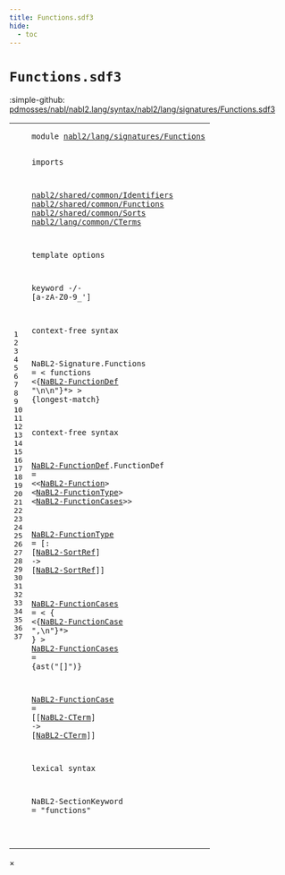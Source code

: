 ```yaml
---
title: Functions.sdf3
hide:
  - toc
---
```


# `Functions.sdf3`

:simple-github: [pdmosses/nabl/nabl2.lang/syntax/nabl2/lang/signatures/Functions.sdf3]

[pdmosses/nabl/nabl2.lang/syntax/nabl2/lang/signatures/Functions.sdf3]: https://github.com/pdmosses/nabl/blob/master/nabl2.lang/syntax/nabl2/lang/signatures/Functions.sdf3 "The source file on GitHub"

<div class="sdf3"><table class="highlighttable"><tbody><tr><td class="linenos"><div class="linenodiv"><pre><span></span>1
2
3
4
5
6
7
8
9
10
11
12
13
14
15
16
17
18
19
20
21
22
23
24
25
26
27
28
29
30
31
32
33
34
35
36
37
</pre></div></td>
<td class="code"><pre><code><span class="keyword">module</span> <a href="../Signature.sdf3/#nabl2/lang/signatures/Functions_7_3" id="nabl2/lang/signatures/Functions_1_8" title="a definition with a single reference">nabl2/lang/signatures/Functions</a>

<span class="keyword">imports</span>

  <a href="../../../../../../../file:/Users/pdm/eclipse/spoofax-dev/Eclipse.app/Contents/Eclipse/plugins/org.metaborg.meta.nabl2.shared.eclipse_2.6.0.20231130-170231-master/target/unpacked/latest/syntax/nabl2/shared/common/Identifiers.sdf3/#nabl2/shared/common/Identifiers_1_8" id="nabl2/shared/common/Identifiers_5_3" title="a reference to a single-file definition">nabl2/shared/common/Identifiers</a>
  <a href="../../../../../../../file:/Users/pdm/eclipse/spoofax-dev/Eclipse.app/Contents/Eclipse/plugins/org.metaborg.meta.nabl2.shared.eclipse_2.6.0.20231130-170231-master/target/unpacked/latest/syntax/nabl2/shared/common/Functions.sdf3/#nabl2/shared/common/Functions_1_8" id="nabl2/shared/common/Functions_6_3" title="a reference to a single-file definition">nabl2/shared/common/Functions</a>
  <a href="../../../../../../../file:/Users/pdm/eclipse/spoofax-dev/Eclipse.app/Contents/Eclipse/plugins/org.metaborg.meta.nabl2.shared.eclipse_2.6.0.20231130-170231-master/target/unpacked/latest/syntax/nabl2/shared/common/Sorts.sdf3/#nabl2/shared/common/Sorts_1_8" id="nabl2/shared/common/Sorts_7_3" title="a reference to a single-file definition">nabl2/shared/common/Sorts</a>
  <a href="../../common/CTerms.sdf3/#nabl2/lang/common/CTerms_1_8" id="nabl2/lang/common/CTerms_8_3" title="a reference to a single-file definition">nabl2/lang/common/CTerms</a>

<span class="keyword">template options</span>

  <span class="keyword">keyword</span> -/- [<span class="cons_Regular">a</span>-<span class="cons_Regular">z</span><span class="cons_Regular">A</span>-<span class="cons_Regular">Z</span><span class="cons_Regular">0</span>-<span class="cons_Regular">9</span>\_\']

<span class="keyword">context-free syntax</span>

  <span id="NaBL2-Signature_16_3" title="a definition with no references">NaBL2-Signature</span>.<span class="cons_Constructor"><span id="Functions_16_19" title="a definition with no references">Functions</span></span> = &lt;
    <span class="cons_String">functions</span>
      &lt;{<a href="#NaBL2-FunctionDef_23_3" id="NaBL2-FunctionDef_18_9" title="a reference to a single-file definition">NaBL2-FunctionDef</a> <span class="cons_Lit">"\n\n"</span>}*&gt;
  &gt; {<span class="keyword">longest-match</span>}

<span class="keyword">context-free syntax</span>

  <a href="#NaBL2-FunctionDef_18_9" id="NaBL2-FunctionDef_23_3" title="a definition with a single reference">NaBL2-FunctionDef</a>.<span class="cons_Constructor"><span id="FunctionDef_23_21" title="a definition with no references">FunctionDef</span></span> = &lt;&lt;<a href="../../../../../../../file:/Users/pdm/eclipse/spoofax-dev/Eclipse.app/Contents/Eclipse/plugins/org.metaborg.meta.nabl2.shared.eclipse_2.6.0.20231130-170231-master/target/unpacked/latest/syntax/nabl2/shared/common/Functions.sdf3/#NaBL2-Function_9_3" id="NaBL2-Function_23_37" title="a reference to a single-file definition">NaBL2-Function</a>&gt; &lt;<a href="#NaBL2-FunctionType_25_3" id="NaBL2-FunctionType_23_54" title="a reference to a single-file definition">NaBL2-FunctionType</a>&gt; &lt;<a href="#NaBL2-FunctionCases_27_3" id="NaBL2-FunctionCases_23_75" title="a reference to a single-file definition">NaBL2-FunctionCases</a>&gt;&gt;

  <a href="#NaBL2-FunctionType_23_54" id="NaBL2-FunctionType_25_3" title="a definition with a single reference">NaBL2-FunctionType</a>  = [<span class="cons_String">:</span> [<a href="../../../../../../../file:/Users/pdm/eclipse/spoofax-dev/Eclipse.app/Contents/Eclipse/plugins/org.metaborg.meta.nabl2.shared.eclipse_2.6.0.20231130-170231-master/target/unpacked/latest/syntax/nabl2/shared/common/Sorts.sdf3/#NaBL2-SortRef_15_3" id="NaBL2-SortRef_25_29" title="a reference to a single-file definition">NaBL2-SortRef</a>] <span class="cons_String">-&gt;</span> [<a href="../../../../../../../file:/Users/pdm/eclipse/spoofax-dev/Eclipse.app/Contents/Eclipse/plugins/org.metaborg.meta.nabl2.shared.eclipse_2.6.0.20231130-170231-master/target/unpacked/latest/syntax/nabl2/shared/common/Sorts.sdf3/#NaBL2-SortRef_15_3" id="NaBL2-SortRef_25_48" title="a reference to a single-file definition">NaBL2-SortRef</a>]]

  <a href="#NaBL2-FunctionCases_23_75" id="NaBL2-FunctionCases_27_3" title="a definition with a single reference">NaBL2-FunctionCases</a> = &lt;
    <span class="cons_String">{</span> &lt;{<a href="#NaBL2-FunctionCase_33_3" id="NaBL2-FunctionCase_28_9" title="a reference to a single-file definition">NaBL2-FunctionCase</a> <span class="cons_Lit">",\n"</span>}*&gt;
    <span class="cons_String">}</span>
  &gt;
  <a href="#NaBL2-FunctionCases_23_75" id="NaBL2-FunctionCases_31_3" title="a definition with a single reference">NaBL2-FunctionCases</a> = {<span class="cons_Unquoted">ast</span>(<span class="cons_Quoted">"[]"</span>)}
 
  <a href="#NaBL2-FunctionCase_28_9" id="NaBL2-FunctionCase_33_3" title="a definition with a single reference">NaBL2-FunctionCase</a>  = [[<a href="../../common/CTerms.sdf3/#NaBL2-CTerm_23_3" id="NaBL2-CTerm_33_27" title="a reference to a single-file definition">NaBL2-CTerm</a>] <span class="cons_String">-&gt;</span> [<a href="../../common/CTerms.sdf3/#NaBL2-CTerm_23_3" id="NaBL2-CTerm_33_44" title="a reference to a single-file definition">NaBL2-CTerm</a>]]

<span class="keyword">lexical syntax</span>

  <span id="NaBL2-SectionKeyword_37_3" title="a definition with no references">NaBL2-SectionKeyword</span> = <span class="cons_Lit">"functions"</span>

</code></pre></td></tr></tbody></table></div>

<div id="modal">
  <div id="modal-content">
    <span id="modal-close">&times;</span>
    <h2 id="modal-h2"></h2>
    <p  id="modal-p"></p>
    <ul id="modal-ul"></ul>
  </div>
</div>
